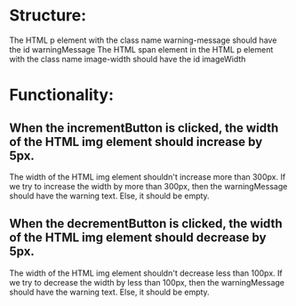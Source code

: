 # Structure:

The HTML p element with the class name warning-message should have the id warningMessage
The HTML span element in the HTML p element with the class name image-width should have the id imageWidth

# Functionality:

## When the incrementButton is clicked, the width of the HTML img element should increase by 5px.
The width of the HTML img element shouldn't increase more than 300px. If we try to increase the width by more than 300px, then the warningMessage should have the warning text. Else, it should be empty.
## When the decrementButton is clicked, the width of the HTML img element should decrease by 5px.
The width of the HTML img element shouldn't decrease less than 100px. If we try to decrease the width by less than 100px, then the warningMessage should have the warning text. Else, it should be empty.
